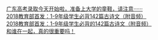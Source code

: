   
[广东高考录取今天开始啦，准备上大学的童鞋，请注意······](http://www.dianyue.me/archives/339/dl7y9k88i4a68hln/)  
[2018教育部首发：1-9年级学生必背142篇古诗文（附音频）](http://www.dianyue.me/archives/178/4wpqnb2xt5yj7n7s/)  
[2018教育部首发：1-9年级学生必背的142篇古诗文（附音频）](http://www.dianyue.me/archives/844/d3xmgy3zqqo7ocm4/)  
[和谁在一起，真的很重要吗！](http://www.dianyue.me/archives/137/be1v42gfs4p9494e/)